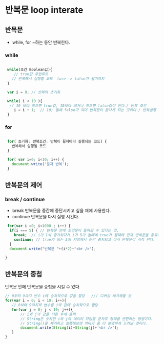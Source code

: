 # 반복문 loop interate

## 반목문
- while, for ~하는 동안 반복한다.

### while

```javascript

 while(조건 Boolean값){
    // true값 무한루트
   // 반복해서 실행할 코드  ture -> false가 될기까지
 }

 var i = 0; // 반복의 초기화

 while( i < 10 ){
  // 10 보다 작으면 true값, 10보다 크거나 작으면 false값이 된다./ 반복 조건
    i = i + 1;  // 10; 될때 false가 되어 반복문이 끝나게 되는 것이다./ 반복실행
 }

```

### for

```javascript

 for( 초기화; 반복조건; 반복이 될때마다 실행되는 코드) {
   반복해서 실행될 코드
 }

 for( var i=0; i<10; i++) {
   document.write('문자 반복');
 }
```


## 반복문의 제어

### break / continue
- break  반복문을 중간에 중단시키고 싶을 때에 사용한다.
- continue 반복문을 다시 실행 시킨다.

 ```javascript
  for(var i =0; i<1000 ; i++) {
   if(i === 5) { // 반복문 안에 조건문이 들어갈 수 있다는 것,
     break;  // i가 1씩 증가하다가 i가 5가 될때에 true가 될때에 현재 반복문을 종료시키고 나오고 다음 코드를 진행한다.
     continue; // true가 되는 5의 지점에서 순간 중지되고 다시 반복문이 시작 된다.
   }
   document.write("반복문 "+(i*2)+"<br />");

 }
 ```

 ## 반복문의 중첩

 반복문 안에 반복문을 중첩을 시킬 수 있다.

 ```javascript
// 0부터 9까지 변수 i에 순차적으로 값을 할당   /// 디버깅 체크해볼 것
for(var i = 0; i < 10; i++){
    // 0부터 9까지의 변수를 j의 값에 순차적으로 할당
    for(var j = 0; j < 10; j++){
        // i와 j의 값을 더한 후에 출력
        // String은 숫자인 i와 j의 데이터 타입을 문자로 형태를 변환하는 명령이다.
        // String()을 제거하고 실행해보면 의미가 좀 더 분명하게 드러날 것이다.
        document.write(String(i)+String(j)+'<br />');
    }
}
 ```